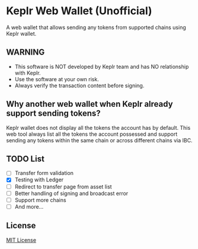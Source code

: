 # Keplr Web Wallet (Unofficial)

A web wallet that allows sending any tokens from supported chains using Keplr wallet.

## WARNING

- This software is NOT developed by Keplr team and has NO relationship with Keplr.
- Use the software at your own risk.
- Always verify the transaction content before signing.

## Why another web wallet when Keplr already support sending tokens?

Keplr wallet does not display all the tokens the account has by default. This web tool always list all the tokens the account possessed and support sending any tokens within the same chain or across different chains via IBC.

## TODO List

- [ ] Transfer form validation
- [x] Testing with Ledger
- [ ] Redirect to transfer page from asset list
- [ ] Better handling of signing and broadcast error
- [ ] Support more chains
- [ ] And more...

## License

[MIT License](./LICENSE)
